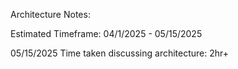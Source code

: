Architecture Notes:

Estimated Timeframe: 04/1/2025 - 05/15/2025

05/15/2025
Time taken discussing architecture: 2hr+
